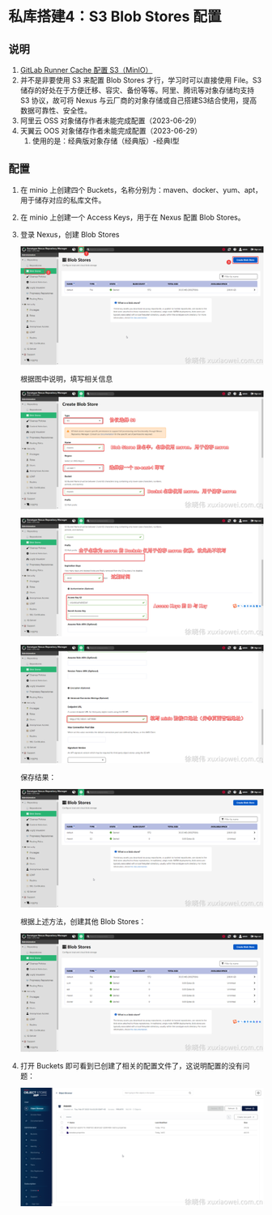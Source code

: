# 私库搭建4：S3 Blob Stores 配置

## 说明

1. [GitLab Runner Cache 配置 S3（MinIO）](/gitlab-runner/cache-s3-configuration.md)
2. 并不是非要使用 S3 来配置 Blob Stores 才行，学习时可以直接使用 File。S3 储存的好处在于方便迁移、容灾、备份等等。阿里、腾讯等对象存储均支持
   S3 协议，故可将 Nexus 与云厂商的对象存储或自己搭建S3结合使用，提高数据可靠性、安全性。
3. 阿里云 OSS 对象储存作者未能完成配置（2023-06-29）
4. 天翼云 OOS 对象储存作者未能完成配置（2023-06-29）
    1. 使用的是：经典版对象存储（经典版）-经典Ⅰ型

## 配置

1. 在 minio 上创建四个 Buckets，名称分别为：maven、docker、yum、apt，用于储存对应的私库文件。
2. 在 minio 上创建一个 Access Keys，用于在 Nexus 配置 Blob Stores。
3. 登录 Nexus，创建 Blob Stores

   ![image.png](static/s3-blob-stores-1.png)

   根据图中说明，填写相关信息

   ![image.png](static/s3-blob-stores-2.png)

   ![image.png](static/s3-blob-stores-3.png)

   ![image.png](static/s3-blob-stores-4.png)

   保存结果：

   ![image.png](static/s3-blob-stores-5.png)

   根据上述方法，创建其他 Blob Stores：

   ![image.png](static/s3-blob-stores-6.png)

4. 打开 Buckets 即可看到已创建了相关的配置文件了，这说明配置的没有问题：

   ![image.png](static/s3-blob-stores-7.png)
       
